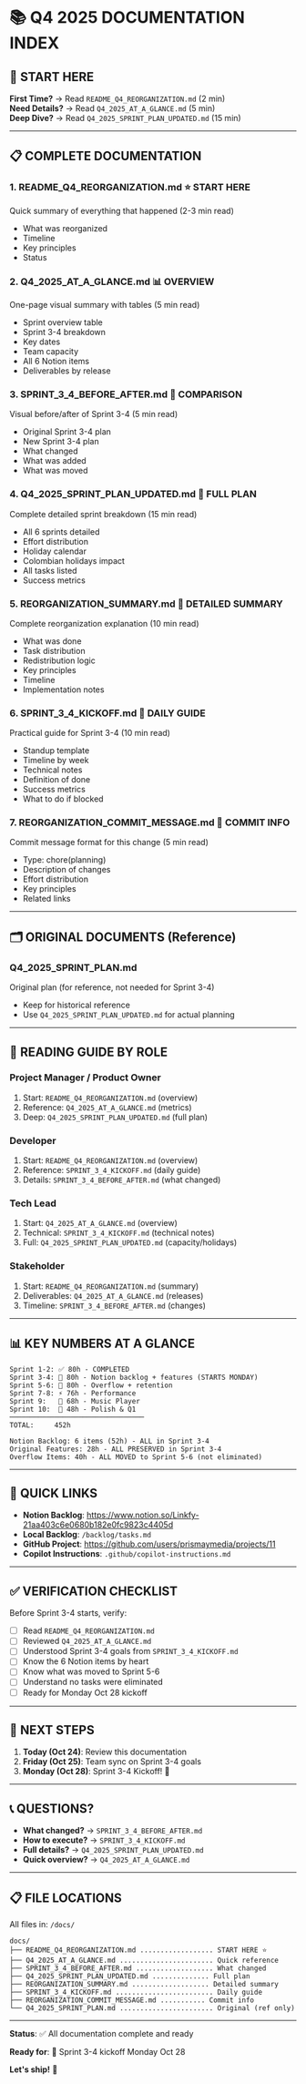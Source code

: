 # 📚 Q4 2025 DOCUMENTATION INDEX

## 🎯 START HERE

**First Time?** → Read `README_Q4_REORGANIZATION.md` (2 min)  
**Need Details?** → Read `Q4_2025_AT_A_GLANCE.md` (5 min)  
**Deep Dive?** → Read `Q4_2025_SPRINT_PLAN_UPDATED.md` (15 min)

---

## 📋 COMPLETE DOCUMENTATION

### 1. **README_Q4_REORGANIZATION.md** ⭐ START HERE
Quick summary of everything that happened (2-3 min read)
- What was reorganized
- Timeline
- Key principles
- Status

### 2. **Q4_2025_AT_A_GLANCE.md** 📊 OVERVIEW
One-page visual summary with tables (5 min read)
- Sprint overview table
- Sprint 3-4 breakdown
- Key dates
- Team capacity
- All 6 Notion items
- Deliverables by release

### 3. **SPRINT_3_4_BEFORE_AFTER.md** 🔄 COMPARISON
Visual before/after of Sprint 3-4 (5 min read)
- Original Sprint 3-4 plan
- New Sprint 3-4 plan
- What changed
- What was added
- What was moved

### 4. **Q4_2025_SPRINT_PLAN_UPDATED.md** 📖 FULL PLAN
Complete detailed sprint breakdown (15 min read)
- All 6 sprints detailed
- Effort distribution
- Holiday calendar
- Colombian holidays impact
- All tasks listed
- Success metrics

### 5. **REORGANIZATION_SUMMARY.md** 📝 DETAILED SUMMARY
Complete reorganization explanation (10 min read)
- What was done
- Task distribution
- Redistribution logic
- Key principles
- Timeline
- Implementation notes

### 6. **SPRINT_3_4_KICKOFF.md** 🚀 DAILY GUIDE
Practical guide for Sprint 3-4 (10 min read)
- Standup template
- Timeline by week
- Technical notes
- Definition of done
- Success metrics
- What to do if blocked

### 7. **REORGANIZATION_COMMIT_MESSAGE.md** 📌 COMMIT INFO
Commit message format for this change (5 min read)
- Type: chore(planning)
- Description of changes
- Effort distribution
- Key principles
- Related links

---

## 🗂️ ORIGINAL DOCUMENTS (Reference)

### Q4_2025_SPRINT_PLAN.md
Original plan (for reference, not needed for Sprint 3-4)
- Keep for historical reference
- Use `Q4_2025_SPRINT_PLAN_UPDATED.md` for actual planning

---

## 🎯 READING GUIDE BY ROLE

### Project Manager / Product Owner
1. Start: `README_Q4_REORGANIZATION.md` (overview)
2. Reference: `Q4_2025_AT_A_GLANCE.md` (metrics)
3. Deep: `Q4_2025_SPRINT_PLAN_UPDATED.md` (full plan)

### Developer
1. Start: `README_Q4_REORGANIZATION.md` (overview)
2. Reference: `SPRINT_3_4_KICKOFF.md` (daily guide)
3. Details: `SPRINT_3_4_BEFORE_AFTER.md` (what changed)

### Tech Lead
1. Start: `Q4_2025_AT_A_GLANCE.md` (overview)
2. Technical: `SPRINT_3_4_KICKOFF.md` (technical notes)
3. Full: `Q4_2025_SPRINT_PLAN_UPDATED.md` (capacity/holidays)

### Stakeholder
1. Start: `README_Q4_REORGANIZATION.md` (summary)
2. Deliverables: `Q4_2025_AT_A_GLANCE.md` (releases)
3. Timeline: `SPRINT_3_4_BEFORE_AFTER.md` (changes)

---

## 📊 KEY NUMBERS AT A GLANCE

```
Sprint 1-2: ✅ 80h - COMPLETED
Sprint 3-4: 🚀 80h - Notion backlog + features (STARTS MONDAY)
Sprint 5-6: 💎 80h - Overflow + retention
Sprint 7-8: ⚡ 76h - Performance
Sprint 9:   🎵 68h - Music Player
Sprint 10:  🎁 48h - Polish & Q1
─────────────────────────────────
TOTAL:     452h

Notion Backlog: 6 items (52h) - ALL in Sprint 3-4
Original Features: 28h - ALL PRESERVED in Sprint 3-4
Overflow Items: 40h - ALL MOVED to Sprint 5-6 (not eliminated)
```

---

## 🔗 QUICK LINKS

- **Notion Backlog**: https://www.notion.so/Linkfy-21aa403c6e0680b182e0fc9823c4405d
- **Local Backlog**: `/backlog/tasks.md`
- **GitHub Project**: https://github.com/users/prismaymedia/projects/11
- **Copilot Instructions**: `.github/copilot-instructions.md`

---

## ✅ VERIFICATION CHECKLIST

Before Sprint 3-4 starts, verify:

- [ ] Read `README_Q4_REORGANIZATION.md`
- [ ] Reviewed `Q4_2025_AT_A_GLANCE.md`
- [ ] Understood Sprint 3-4 goals from `SPRINT_3_4_KICKOFF.md`
- [ ] Know the 6 Notion items by heart
- [ ] Know what was moved to Sprint 5-6
- [ ] Understand no tasks were eliminated
- [ ] Ready for Monday Oct 28 kickoff

---

## 🚀 NEXT STEPS

1. **Today (Oct 24)**: Review this documentation
2. **Friday (Oct 25)**: Team sync on Sprint 3-4 goals
3. **Monday (Oct 28)**: Sprint 3-4 Kickoff! 🎉

---

## 📞 QUESTIONS?

- **What changed?** → `SPRINT_3_4_BEFORE_AFTER.md`
- **How to execute?** → `SPRINT_3_4_KICKOFF.md`
- **Full details?** → `Q4_2025_SPRINT_PLAN_UPDATED.md`
- **Quick overview?** → `Q4_2025_AT_A_GLANCE.md`

---

## 📋 FILE LOCATIONS

All files in: `/docs/`

```
docs/
├── README_Q4_REORGANIZATION.md .................. START HERE ⭐
├── Q4_2025_AT_A_GLANCE.md ....................... Quick reference
├── SPRINT_3_4_BEFORE_AFTER.md ................... What changed
├── Q4_2025_SPRINT_PLAN_UPDATED.md .............. Full plan
├── REORGANIZATION_SUMMARY.md ................... Detailed summary
├── SPRINT_3_4_KICKOFF.md ........................ Daily guide
├── REORGANIZATION_COMMIT_MESSAGE.md ........... Commit info
└── Q4_2025_SPRINT_PLAN.md ....................... Original (ref only)
```

---

**Status**: ✅ All documentation complete and ready

**Ready for**: 🚀 Sprint 3-4 kickoff Monday Oct 28

**Let's ship!** 🎯

